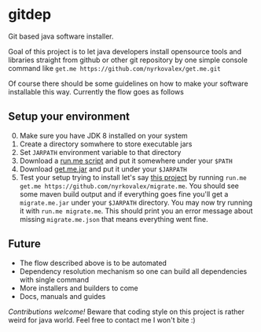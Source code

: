 # gitdep
Git based java software installer.

Goal of this project is to let java developers install opensource tools and
libraries straight from github or other git repository by one simple console command like
`get.me https://github.com/nyrkovalex/get.me.git`

Of course there should be some guidelines on how to make your software installable this way.
Currently the flow goes as follows


## Setup your environment
0. Make sure you have JDK 8 installed on your system
1. Create a directory somwhere to store executable jars
2. Set `JARPATH` environment variable to that directory
3. Download a [run.me script](https://gist.github.com/nyrkovalex/abc66911f6c1e227f76b)
 and put it somewhere under your `$PATH`
4. Download [get.me.jar](https://github.com/nyrkovalex/get.me/releases/download/v0.1-alpha/get.me.jar)
and put it under your `$JARPATH`
5. Test your setup trying to install let's say [this project](https://github.com/nyrkovalex/migrate.me)
by running `run.me get.me https://github.com/nyrkovalex/migrate.me`. You should see some maven build
output and if everything goes fine you'll get a `migrate.me.jar` under your `$JARPATH` directory.
You may now try running it with `run.me migrate.me`. This should print you an error message about
missing `migrate.me.json` that means everything went fine.


## Future
* The flow described above is to be automated
* Dependency resolution mechanism so one can build all dependencies with single command
* More installers and builders to come
* Docs, manuals and guides


_Contributions welcome!_ Beware that coding style on this project is rather weird for java world.
Feel free to contact me I won't bite :)
